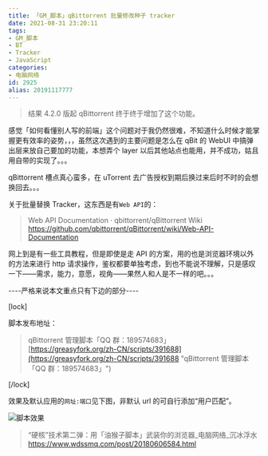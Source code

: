 ```yaml
---
title: 「GM_脚本」qBittorrent 批量修改种子 tracker
date: 2021-08-31 23:20:11
tags:
- GM_脚本
- BT
- Tracker
- JavaScript
categories:
- 电脑网络
id: 2925
alias: 20191117777
---
```


> 结果 4.2.0 版起 qBittorrent 终于终于增加了这个功能。

<!--more-->

感觉「如何看懂别人写的前端」这个问题对于我仍然很难，不知道什么时候才能掌握更有效率的姿势，，，虽然这次遇到的主要问题是怎么在 qBit 的 WebUI 中搞弹出层来放自己要加的功能，本想弄个 layer 以后其他站点也能用，并不成功，姑且用自带的实现了。。。

qBittorrent 槽点真心蛮多，在 uTorrent 去广告授权到期后换过来后时不时的会想换回去。。。

关于批量替换 Tracker，这东西是有`Web API`的：

> Web API Documentation · qbittorrent/qBittorrent Wiki
> https://github.com/qbittorrent/qBittorrent/wiki/Web-API-Documentation

网上到是有一些工具教程，但是即使是走 API 的方案，用的也是浏览器环境以外的方法来进行 http 请求操作，鉴权都要单独考虑，到也不能说不理解，只是感叹一下——需求，能力，意愿，视角——果然人和人是不一样的吧。。。

----严格来说本文重点只有下边的部分----

[lock]

脚本发布地址：

> qBittorrent 管理脚本「QQ 群：189574683」
> [https://greasyfork.org/zh-CN/scripts/391688](https://greasyfork.org/zh-CN/scripts/391688 "qBittorrent 管理脚本「QQ 群：189574683」")

[/lock]

效果及默认应用的`网址:端口`见下图，非默认 url 的可自行添加“用户匹配”。

![脚本效果](https://www.wdssmq.com/zb_users/upload/2019/11/201911172126096447328.png "脚本效果")

> “硬核”技术第二弹：用「油猴子脚本」武装你的浏览器_电脑网络_沉冰浮水
> https://www.wdssmq.com/post/20180606584.html

<!--2925-->
